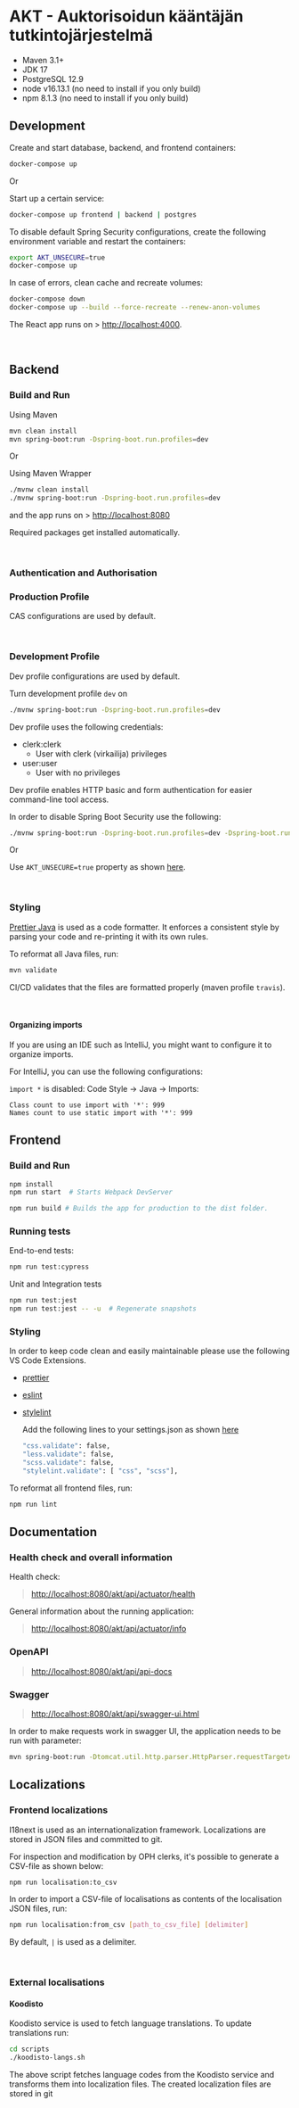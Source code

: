 # AKT - Auktorisoidun kääntäjän tutkintojärjestelmä

- Maven 3.1+
- JDK 17
- PostgreSQL 12.9
- node v16.13.1 (no need to install if you only build)
- npm 8.1.3 (no need to install if you only build)

## Development

Create and start database, backend, and frontend containers:

```sh
docker-compose up
```

Or

Start up a certain service:

```sh
docker-compose up frontend | backend | postgres
```

To disable default Spring Security configurations, create the following environment variable and restart the containers:

```sh
export AKT_UNSECURE=true
docker-compose up
```

In case of errors, clean cache and recreate volumes:

```sh
docker-compose down
docker-compose up --build --force-recreate --renew-anon-volumes
```

The React app runs on > <http://localhost:4000>.

&nbsp;

## Backend

### Build and Run

Using Maven

```sh
mvn clean install
mvn spring-boot:run -Dspring-boot.run.profiles=dev
```

Or

Using Maven Wrapper

```sh
./mvnw clean install
./mvnw spring-boot:run -Dspring-boot.run.profiles=dev
```

and the app runs on > <http://localhost:8080>

Required packages get installed automatically.

&nbsp;

### Authentication and Authorisation

### Production Profile

CAS configurations are used by default.

&nbsp;

### Development Profile

Dev profile configurations are used by default.

Turn development profile `dev` on

```sh
./mvnw spring-boot:run -Dspring-boot.run.profiles=dev
```

Dev profile uses the following credentials:

- clerk:clerk
  - User with clerk (virkailija) privileges
- user:user
  - User with no privileges

Dev profile enables HTTP basic and form authentication for easier command-line tool access.

In order to disable Spring Boot Security use the following:

```sh
./mvnw spring-boot:run -Dspring-boot.run.profiles=dev -Dspring-boot.run.jvmArguments=-Ddev.web.security.off=true
```

Or

Use `AKT_UNSECURE=true` property as shown [here](#development).

&nbsp;

### Styling

[Prettier Java](https://github.com/HubSpot/prettier-maven-plugin) is used as a code formatter.  It enforces a consistent style by parsing your code and re-printing it with its own rules. 

To reformat all Java files, run:

```sh
mvn validate
```

CI/CD validates that the files are formatted properly (maven profile `travis`).

&nbsp;

#### Organizing imports

If you are using an IDE such as IntelliJ, you might want to configure it to organize imports.

For IntelliJ, you can use the following configurations:


`ìmport *` is disabled:
Code Style -> Java -> Imports:

```text
Class count to use import with '*': 999
Names count to use static import with '*': 999
```

## Frontend

### Build and Run

```sh
npm install
npm run start  # Starts Webpack DevServer 
```

```sh
npm run build # Builds the app for production to the dist folder.
```

### Running tests

End-to-end tests:

```sh
npm run test:cypress
```

Unit and Integration tests

```sh
npm run test:jest
npm run test:jest -- -u  # Regenerate snapshots
```

### Styling

In order to keep code clean and easily maintainable please use the following VS Code Extensions.

- [prettier]
- [eslint]
- [stylelint]

   Add the following lines to your settings.json as shown [here](https://kumardeepak.xyz/blog/stylelint-scss-and-visual-studio-code/)

    ```sh
    "css.validate": false,
    "less.validate": false,
    "scss.validate": false,
    "stylelint.validate": [ "css", "scss"],
    ```

To reformat all frontend files, run:

```sh
npm run lint
```

## Documentation

### Health check and overall information

Health check:

> <http://localhost:8080/akt/api/actuator/health>

General information about the running application:

> <http://localhost:8080/akt/api/actuator/info>

### OpenAPI

> <http://localhost:8080/akt/api/api-docs>

### Swagger

> <http://localhost:8080/akt/api/swagger-ui.html>

In order to make requests work in swagger UI, the application needs to be run with parameter:

```sh
mvn spring-boot:run -Dtomcat.util.http.parser.HttpParser.requestTargetAllow=|{}
```

## Localizations

### Frontend localizations

I18next is used as an internationalization framework. Localizations are stored in JSON files and committed to git.

For inspection and modification by OPH clerks, it's possible to generate a CSV-file as shown below:

```sh
npm run localisation:to_csv
```

In order to import a CSV-file of localisations as contents of the localisation JSON files, run:

```sh
npm run localisation:from_csv [path_to_csv_file] [delimiter]
```

By default,  `|` is used as a delimiter.

&nbsp;

### External localisations

#### Koodisto

Koodisto service is used to fetch language translations. To update translations run:

```sh
cd scripts
./koodisto-langs.sh
```

The above script fetches language codes from the Koodisto service and transforms them into localization files. The created localization files are stored in git

[prettier]: https://marketplace.visualstudio.com/items?itemName=esbenp.prettier-vscode

[eslint]: https://marketplace.visualstudio.com/items?itemName=dbaeumer.vscode-eslint

[stylelint]: https://marketplace.visualstudio.com/items?itemName=stylelint.vscode-stylelint
